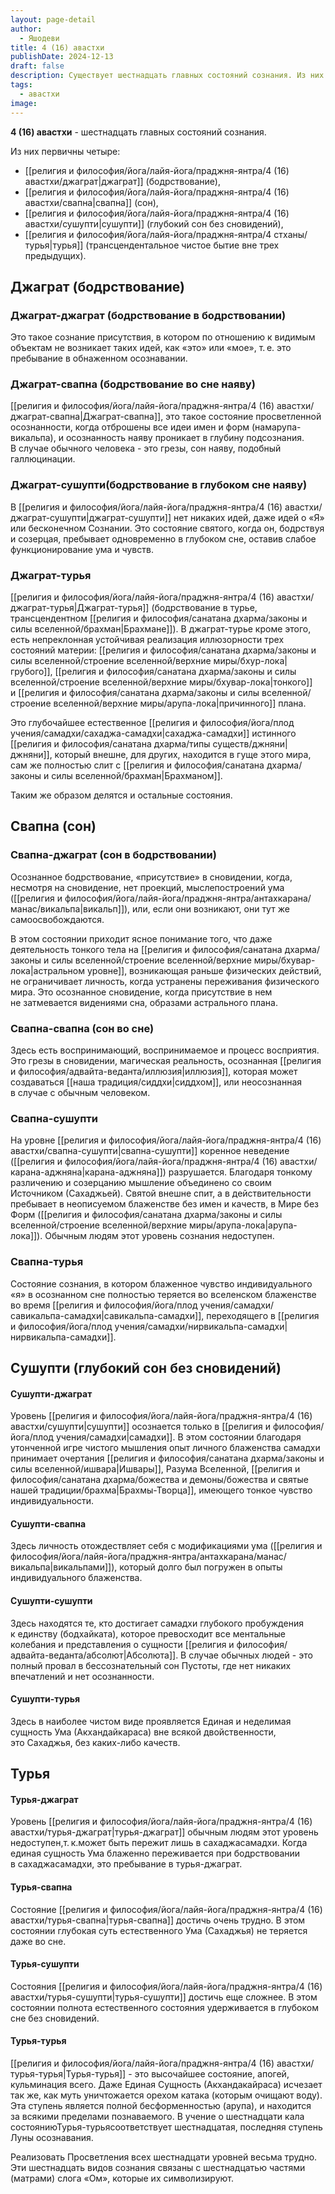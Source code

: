 ```yaml
---
layout: page-detail
author:
  - Яшодеви
title: 4 (16) авастхи
publishDate: 2024-12-13
draft: false
description: Существует шестнадцать главных состояний сознания. Из них первичны четыре:~ джаграт (бодрствование), свапна (сон), сушупти (глубокий сон без сновидений), турья (трансцендентальное чистое бытие вне трех предыдущих).
tags:
  - авастхи
image:
---
```

**4 (16) авастхи** - шестнадцать главных состояний сознания.

Из них первичны четыре:

- [[религия и философия/йога/лайя-йога/праджня-янтра/4 (16) авастхи/джаграт|джаграт]] (бодрствование),
- [[религия и философия/йога/лайя-йога/праджня-янтра/4 (16) авастхи/свапна|свапна]] (сон),
- [[религия и философия/йога/лайя-йога/праджня-янтра/4 (16) авастхи/сушупти|сушупти]] (глубокий сон без сновидений),
- [[религия и философия/йога/лайя-йога/праджня-янтра/4 стханы/турья|турья]] (трансцендентальное чистое бытие вне трех предыдущих).

## Джаграт (бодрствование)
### Джаграт-джаграт (бодрствование в бодрствовании)
Это такое сознание присутствия, в котором по отношению к видимым объектам не возникает таких идей, как «это» или «мое», т. е. это пребывание в обнаженном осознавании.

### Джаграт-свапна (бодрствование во сне наяву)
[[религия и философия/йога/лайя-йога/праджня-янтра/4 (16) авастхи/джаграт-свапна|Джаграт-свапна]], это такое состояние просветленной осознанности, когда отброшены все идеи имен и форм (намарупа-викальпа), и осознанность наяву проникает в глубину подсознания. В случае обычного человека - это грезы, сон наяву, подобный галлюцинации.

### Джаграт-сушупти(бодрствование в глубоком сне наяву)
В [[религия и философия/йога/лайя-йога/праджня-янтра/4 (16) авастхи/джаграт-сушупти|джаграт-сушупти]] нет никаких идей, даже идей о «Я» или бесконечном Сознании. Это состояние святого, когда он, бодрствуя и созерцая, пребывает одновременно в глубоком сне, оставив слабое функционирование ума и чувств.

### Джаграт-турья
[[религия и философия/йога/лайя-йога/праджня-янтра/4 (16) авастхи/джаграт-турья|Джаграт-турья]] (бодрствование в турье, трансцендентном [[религия и философия/санатана дхарма/законы и силы вселенной/брахман|Брахмане]]).
В джаграт-­турье кроме этого, есть непреклонная устойчивая реализация иллюзорности трех состояний материи: [[религия и философия/санатана дхарма/законы и силы вселенной/строение вселенной/верхние миры/бхур-лока|грубого]], [[религия и философия/санатана дхарма/законы и силы вселенной/строение вселенной/верхние миры/бхувар-лока|тонкого]] и [[религия и философия/санатана дхарма/законы и силы вселенной/строение вселенной/верхние миры/арупа-лока|причинного]] плана.

Это глубочайшее естественное [[религия и философия/йога/плод учения/самадхи/сахаджа-самадхи|сахаджа-самадхи]] истинного [[религия и философия/санатана дхарма/типы существ/джняни|джняни]], который внешне, для других, находится в гуще этого мира, сам же полностью слит с [[религия и философия/санатана дхарма/законы и силы вселенной/брахман|Брахманом]].

Таким же образом делятся и остальные состояния.

## Свапна (сон)
### Свапна-джаграт (сон в бодрствовании)
Осознанное бодрствование, «присутствие» в сновидении, когда, несмотря на сновидение, нет проекций, мыслепостроений ума ([[религия и философия/йога/лайя-йога/праджня-янтра/антахкарана/манас/викальпа|викальп]]), или, если они возникают, они тут же самоосвобождаются.

В этом состоянии приходит ясное понимание того, что даже деятельность тонкого тела на [[религия и философия/санатана дхарма/законы и силы вселенной/строение вселенной/верхние миры/бхувар-лока|астральном уровне]], возникающая раньше физических действий, не ограничивает личность, когда устранены переживания физического мира. Это осознанное сновидение, когда присутствие в нем не затмевается видениями сна, образами астрального плана.

### Свапна-свапна (сон во сне)
Здесь есть воспринимающий, воспринимаемое и процесс восприятия. Это грезы в сновидении, магическая реальность, осознанная [[религия и философия/адвайта-веданта/иллюзия|иллюзия]], которая может создаваться [[наша традиция/сиддхи|сиддхом]], или неосознанная в случае с обычным человеком.

### Свапна-сушупти
На уровне [[религия и философия/йога/лайя-йога/праджня-янтра/4 (16) авастхи/свапна-сушупти|свапна-сушупти]] коренное неведение ([[религия и философия/йога/лайя-йога/праджня-янтра/4 (16) авастхи/карана-аджняна|карана-аджняна]]) разрушается. Благодаря тонкому различению и созерцанию мышление объединено со своим Источником (Сахаджьей). Святой внешне спит, а в действительности пребывает в неописуемом блаженстве без имен и качеств, в Мире без Форм ([[религия и философия/санатана дхарма/законы и силы вселенной/строение вселенной/верхние миры/арупа-лока|арупа-лока]]). Обычным людям этот уровень сознания недоступен.

### Свапна-турья
Состояние сознания, в котором блаженное чувство индивидуального «я» в осознанном сне полностью теряется во вселенском блаженстве во время [[религия и философия/йога/плод учения/самадхи/савикальпа-самадхи|савикальпа-самадхи]], переходящего в [[религия и философия/йога/плод учения/самадхи/нирвикальпа-самадхи|нирвикальпа-самадхи]].

## Сушупти (глубокий сон без сновидений)
#### Сушупти-джаграт
Уровень [[религия и философия/йога/лайя-йога/праджня-янтра/4 (16) авастхи/сушупти|сушупти]] осознается только в [[религия и философия/йога/плод учения/самадхи|самадхи]]. В этом состоянии благодаря утонченной игре чистого мышления опыт личного блаженства самадхи принимает очертания [[религия и философия/санатана дхарма/законы и силы вселенной/ишвара|Ишвары]], Разума Вселенной, [[религия и философия/санатана дхарма/божества и демоны/божества и святые нашей традиции/брахма|Брахмы-Творца]], имеющего тонкое чувство индивидуальности.

#### Сушупти-свапна
Здесь личность отождествляет себя с модификациями ума ([[религия и философия/йога/лайя-йога/праджня-янтра/антахкарана/манас/викальпа|викальпами]]), который долго был погружен в опыты индивидуального блаженства.

#### Сушупти-сушупти
Здесь находятся те, кто достигает самадхи глубокого пробуждения к единству (бодхайката), которое превосходит все ментальные колебания и представления о сущности [[религия и философия/адвайта-веданта/абсолют|Абсолюта]]. В случае обычных людей - это полный провал в бессознательный сон Пустоты, где нет никаких впечатлений и нет осознанности.

#### Сушупти-турья
Здесь в наиболее чистом виде проявляется Единая и неделимая сущность Ума (Акхандайкараса) вне всякой двойственности, это Сахаджья, без каких-либо качеств.

## Турья
#### Турья-джаграт
Уровень [[религия и философия/йога/лайя-йога/праджня-янтра/4 (16) авастхи/турья-джаграт|турья-джаграт]] обычным людям этот уровень недоступен,т. к.может быть пережит лишь в сахаджа­самадхи. Когда единая сущность Ума блаженно переживается при бодрствовании в сахаджа­самадхи, это пребывание в турья-джаграт.

#### Турья-свапна
Состояние [[религия и философия/йога/лайя-йога/праджня-янтра/4 (16) авастхи/турья-свапна|турья-свапна]] достичь очень трудно. В этом состоянии глубокая суть естественного Ума (Сахаджья) не теряется даже во сне.

#### Турья-сушупти
Cостояния [[религия и философия/йога/лайя-йога/праджня-янтра/4 (16) авастхи/турья-сушупти|турья-сушупти]] достичь еще сложнее. В этом состоянии полнота естественного состояния удерживается в глубоком сне без сновидений.

#### Турья-турья
[[религия и философия/йога/лайя-йога/праджня-янтра/4 (16) авастхи/турья-турья|Турья-турья]] - это высочайшее состояние, апогей, кульминация всего. Даже Единая Сущность (Акхандакайраса) исчезает так же, как муть уничтожается орехом катака (которым очищают воду). Эта ступень является полной бесформенностью (арупа), и находится за всякими пределами познаваемого. В учение о шестнадцати кала состояниюТурья-турьясоответствует шестнадцатая, последняя ступень Луны осознавания.

Реализовать Просветления всех шестнадцати уровней весьма трудно. Эти шестнадцать видов сознания связаны с шестнадцатью частями (матрами) слога «Ом», которые их символизируют.